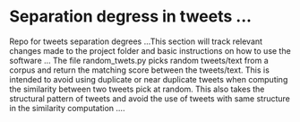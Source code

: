 # Separation degress in tweets ...
Repo for tweets separation degrees ...This section will track relevant changes made to the project folder and basic instructions on how to use the software ... The file random_twets.py picks random tweets/text from a corpus and return the matching score between the tweets/text. This is intended to avoid using duplicate or near duplicate tweets when computing the similarity between two tweets pick at random. This also takes the structural pattern of tweets and avoid the use of tweets with same structure in the similarity computation .... 
